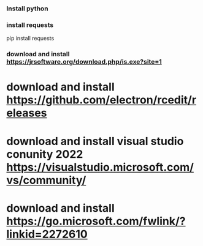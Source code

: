 ### Install python
### install requests

pip install requests


### download and install  https://jrsoftware.org/download.php/is.exe?site=1

# download and install https://github.com/electron/rcedit/releases

# download and install visual studio conunity 2022 https://visualstudio.microsoft.com/vs/community/


# download and install https://go.microsoft.com/fwlink/?linkid=2272610

